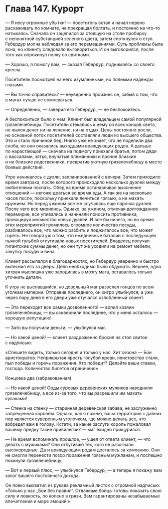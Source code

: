 # Глава 147. Курорт

— Я несу огромные убытки! — посетитель встал и начал нервно расхаживать по комнате, не прекращая болтать, и постоянно на что-то натыкаясь. Сначала он зацепился за стоящую на столе пробирку с непонятной субстанцией зеленого цвета, затем споткнулся о стул. Гебердур молча наблюдал за его перемещениями. Суть проблемы была ясна, но клиенту следовало выговориться. И он выговорился, после того как опрокинул полку со свитками. 

— Хорошо, я помогу вам, — сказал Гебердур, поднимаясь со своего кресла.

Посетитель посмотрел на него изумленными, но полными надежды глазами.

— Вы точно справитесь? — неуверенно произнес он, забыв о том, что в магах лучше не сомневаться.

— Определенно, — заверил его Гебердур, — не беспокойтесь.

А беспокоиться было о чем. Клиент был владельцем самой популярной грязелечебницы. Посетители стекались к нему со всех концов света, не жалея денег ни на лечение, ни на отдых. Цены постоянно росли, но основной поток посетителей составляли люди из высшего общества. Это и стало причиной бед. Никто уже не знает, что не поделили два сноба, но они оказались выходцами враждующих родов. А дальше по нарастающей — сначала на подмогу приехали братья, потом дяди с вассалами, зятья, внучатые племянники и прочие близкие и не близкие родственники, превратив уютную грязелечебницу в место боевых действий. 

Утро начиналось с дуэли, запланированной с вечера. Затем приходило время завтрака, после которого происходило несколько дуэлей между любителями поспать. Обед на время останавливал выяснение отношений — негоже драться во время еды. А так же на несколько часов после, поскольку приехали лечиться грязью, а не махать оружием. Но перед ужином все же случалась еще парочка дуэлей. После чего все мирились. Однако, за ужином, отмечая долгожданное перемирие, все упивались и начинали поносить противника, провоцируя множество новых дуэлей. И все бы ничего, но во время этих мероприятий громилось огромное количество посуды, разбивалось все, что можно разбить и поджигалось все, что может гореть. Не говоря уж о том, что ежедневные баталии с последующей пьяной гульбой отпугивали новых посетителей. Владелец получал гигантские суммы денег, но они тут же уходили на ремонт мебели, закупку посуды и вина.

Клиент рассыпался в благодарностях, но Гебердур уверенно и быстро вытеснил его за дверь. Дело необходимо было обдумать. Вернее, одна хитрая мыслишка уже зародилась в мозгу мага, оставалось только уточнить детали.

К утру не выспавшийся, но довольный маг разослал гонцов по всем уголкам империи. Отправив последнего, он хитро улыбнулся, а уже через пару дней в его двери уже стучался озлобленный клиент.

— Это переходит все рамки дозволенного! — вопил хозяин грязелечебницы, — вы осквернили последнее, что у меня осталось — хорошую репутацию! 

— Зато вы получили деньги, — улыбнулся маг.

— Но какой ценой! — клиент раздраженно бросил на стол свиток с надписью:

«Спешите видеть, только сегодня и только у нас. Хит сезона — Бои аристократов. Неприкрытая ярость голубой крови, неистовство стали, пыл победы и горечь поражения. Кто победит? Делайте ваши ставки, господа. Количество билетов ограничено»

Концовка два (забракованная)

— Но какой ценой! Орды суровых деревенских мужиков наводнили грязелечебницу, а все из-за того, что вы разрешили им махать кулаками! 

— Стенка на стенку — старинная деревенская забава, не заслуженно запрещенная королем. Однако, как я помню, ваша территория с давних пор является суверенным уголочком, где можно делать все, что взбредет вам в голову. Кстати, за какие заслуги король пожаловал вашему предку такие привилегии? — маг ехидно прищурился.

— Не время вспоминать прошлое, — ушел от ответа клиент, — что делать с мужиками? Они отпугиваю тех, кого не разогнали высокородные. Да и враждующим родам досталось за компанию. Они не смогли перенести позор поражения грязным мужланам, и поспешно покинули грязелечебницу.

— Вот и первый плюс, — улыбнулся Гебердур, — а теперь я покажу вам залог вашего постоянного дохода. 

Он ловко выхватил из рукава рекламный листок с огромной надписью: «Только у нас „Бои без правил“. Отважные бойцы готовы показать свою силу и ловкость, по колено в грязи. Вам гарантированы незабываемые впечатления и море эмоций!»


